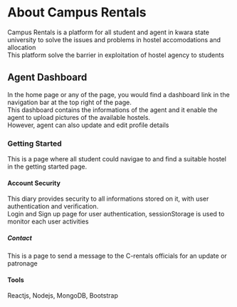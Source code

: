 # About Campus Rentals

Campus Rentals is a platform for all student and agent in kwara state university to solve the issues and problems in hostel accomodations and allocation <br />
This platform solve the barrier in exploitation of hostel agency to students

## Agent Dashboard

In the home page or any of the page, you would find a dashboard link in the navigation bar at the top right of the page.<br />
This dashboard contains the informations of the agent and it enable the agent to upload pictures of the available hostels.<br />
However, agent can also update and edit profile details

### Getting Started
 This is a page where all student could navigae to and find a suitable hostel in the getting started page.


#### Account Security
This diary provides security to all informations stored on it, with user authentication and verification. <br />
Login and Sign up page for user authentication, sessionStorage is used to monitor each user activities

##### Contact
This is a page to send a message to the C-rentals officials for an update or patronage

 #### Tools

 Reactjs, Nodejs, MongoDB, Bootstrap
